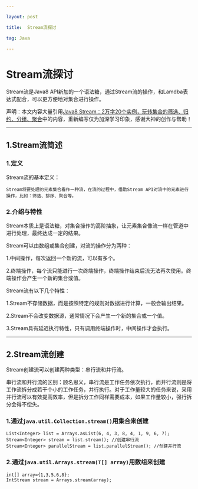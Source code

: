 ```yaml
---

layout: post

title:  Stream流探讨

tag: Java

---
```

# Stream流探讨

Stream流是Java8 API新加的一个语法糖，通过Stream流的操作，和Lamdba表达式配合，可以更方便地对集合进行操作。

声明：本文内容大量引用[Java8 Stream：2万字20个实例，玩转集合的筛选、归约、分组、聚合](https://blog.csdn.net/mu_wind/article/details/109516995)中的内容，重新编写仅为加深学习印象，感谢大神的创作与帮助！

---

## 1.Stream流简述

### 1.定义
Stream流的基本定义： 

```
Stream将要处理的元素集合看作一种流，在流的过程中，借助Stream API对流中的元素进行操作，比如：筛选、排序、聚合等。
```

### 2.介绍与特性

Stream本质上是语法糖，对集合操作的高阶抽象，让元素集合像流一样在管道中进行处理，最终达成一定的结果。

Stream可以由数组或集合创建，对流的操作分为两种：

1.中间操作，每次返回一个新的流，可以有多个。

2.终端操作，每个流只能进行一次终端操作，终端操作结束后流无法再次使用。终端操作会产生一个新的集合或值。

Stream流有以下几个特性：

1.Stream不存储数据，而是按照特定的规则对数据进行计算，一般会输出结果。

2.Stream不会改变数据源，通常情况下会产生一个新的集合或一个值。

3.Stream具有延迟执行特性，只有调用终端操作时，中间操作才会执行。

---

## 2.Stream流创建

Stream创建流可以创建两种类型：串行流和并行流。

串行流和并行流的区别：顾名思义，串行流是工作任务依次执行，而并行流则是将工作流拆分成若干个小的工作任务，并行执行。对于工作量较大的任务来说，采用并行流可以有效提高效率，但是拆分工作同样需要成本，如果工作量较小，强行拆分会得不偿失。

### 1.通过`java.util.Collection.stream()`用集合来创建

```
List<Integer> list = Arrays.asList(6, 4, 3, 8, 4, 1, 9, 6, 7);
Stream<Integer> stream = list.stream(); //创建串行流
Stream<Integer> parallelStream = list.parallelStream(); //创建并行流
```

### 2.通过`java.util.Arrays.stream(T[] array)`用数组来创建

```
int[] array={1,3,5,6,8};
IntStream stream = Arrays.stream(array);
```





 